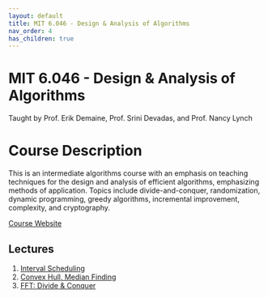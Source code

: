 ```yaml
---
layout: default
title: MIT 6.046 - Design & Analysis of Algorithms
nav_order: 4
has_children: true
---
```


# MIT 6.046 - Design & Analysis of Algorithms
Taught by Prof. Erik Demaine, Prof. Srini Devadas, and Prof. Nancy Lynch

# Course Description
This is an intermediate algorithms course with an emphasis on teaching techniques for the design and 
analysis of efficient algorithms, emphasizing methods of application. Topics include divide-and-conquer, randomization, 
dynamic programming, greedy algorithms, incremental improvement, complexity, and cryptography.

[Course Website](https://ocw.mit.edu/courses/6-046j-design-and-analysis-of-algorithms-spring-2015/)

## Lectures
1. [Interval Scheduling](./lec1.md)
2. [Convex Hull, Median Finding](./lec2.md)
3. [FFT: Divide & Conquer](./lec3.md)